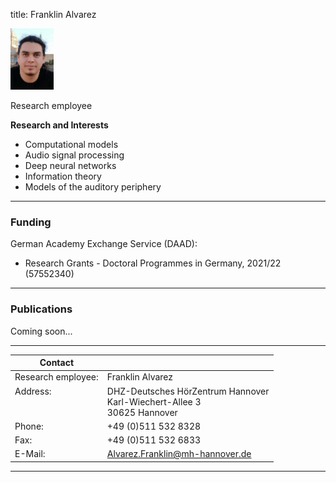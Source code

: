 title: Franklin Alvarez 
<!--- publications_src:sina.bib --->


![Franklin Alvarez](Franklin2.jpg)


Research employee	


**Research and Interests**

* Computational models
* Audio signal processing
* Deep neural networks
* Information theory
* Models of the auditory periphery

---

### Funding
German Academy Exchange Service (DAAD):
* Research Grants - Doctoral Programmes in Germany, 2021/22 (57552340)

---

### Publications
Coming soon...

---

| Contact                 |                            |
| ------------------------|--------------------------- |
| Research employee:<br>          | Franklin Alvarez |
| Address: <br><br><br>   | DHZ-Deutsches HörZentrum Hannover<br> Karl-Wiechert-Allee 3 <br> 30625 Hannover |
| Phone:                  | +49 (0)511 532 8328 |
| Fax:                    | +49 (0)511 532 6833 |
| E-Mail:                 |<Alvarez.Franklin@mh-hannover.de>|

---
    



